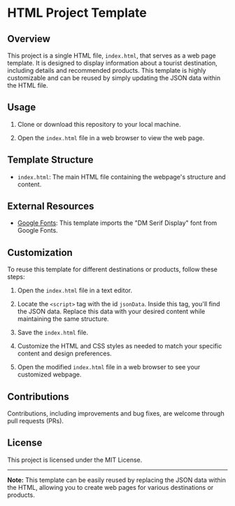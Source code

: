 # HTML Project Template

## Overview

This project is a single HTML file, `index.html`, that serves as a web page template. It is designed to display information about a tourist destination, including details and recommended products. This template is highly customizable and can be reused by simply updating the JSON data within the HTML file.

## Usage

1. Clone or download this repository to your local machine.

2. Open the `index.html` file in a web browser to view the web page.

## Template Structure

- `index.html`: The main HTML file containing the webpage's structure and content.

## External Resources

- [Google Fonts](https://fonts.google.com/): This template imports the "DM Serif Display" font from Google Fonts.

## Customization

To reuse this template for different destinations or products, follow these steps:

1. Open the `index.html` file in a text editor.

2. Locate the `<script>` tag with the id `jsonData`. Inside this tag, you'll find the JSON data. Replace this data with your desired content while maintaining the same structure.

3. Save the `index.html` file.

4. Customize the HTML and CSS styles as needed to match your specific content and design preferences.

5. Open the modified `index.html` file in a web browser to see your customized webpage.

## Contributions

Contributions, including improvements and bug fixes, are welcome through pull requests (PRs).

## License

This project is licensed under the MIT License.

---

**Note:** This template can be easily reused by replacing the JSON data within the HTML, allowing you to create web pages for various destinations or products.
